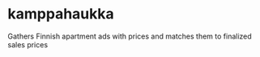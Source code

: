 # kamppahaukka
Gathers Finnish apartment ads with prices and matches them to finalized sales prices
